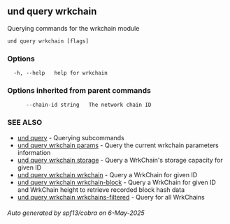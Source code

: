 ## und query wrkchain

Querying commands for the wrkchain module

```
und query wrkchain [flags]
```

### Options

```
  -h, --help   help for wrkchain
```

### Options inherited from parent commands

```
      --chain-id string   The network chain ID
```

### SEE ALSO

* [und query](und_query.md)	 - Querying subcommands
* [und query wrkchain params](und_query_wrkchain_params.md)	 - Query the current wrkchain parameters information
* [und query wrkchain storage](und_query_wrkchain_storage.md)	 - Query a WrkChain's storage capacity for given ID
* [und query wrkchain wrkchain](und_query_wrkchain_wrkchain.md)	 - Query a WrkChain for given ID
* [und query wrkchain wrkchain-block](und_query_wrkchain_wrkchain-block.md)	 - Query a WrkChain for given ID and WrkChain height to retrieve recorded block hash data
* [und query wrkchain wrkchains-filtered](und_query_wrkchain_wrkchains-filtered.md)	 - Query for all WrkChains

###### Auto generated by spf13/cobra on 6-May-2025
